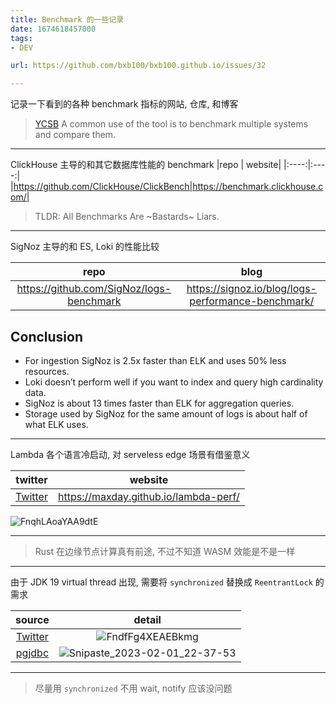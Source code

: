 ```yaml
---
title: Benchmark 的一些记录
date: 1674618457000
tags:
- DEV

url: https://github.com/bxb100/bxb100.github.io/issues/32

---
```

记录一下看到的各种 benchmark 指标的网站, 仓库, 和博客

> [YCSB](https://github.com/brianfrankcooper/YCSB) A common use of the tool is to benchmark multiple systems and compare them.

---

<a id="issuecomment-1403059558"></a>
ClickHouse 主导的和其它数据库性能的 benchmark 
|repo | website|
|:----:|:----:|
|https://github.com/ClickHouse/ClickBench|https://benchmark.clickhouse.com/|

> TLDR: All Benchmarks Are ~Bastards~ Liars. 


---

<a id="issuecomment-1403062218"></a>
SigNoz 主导的和 ES, Loki 的性能比较

| repo | blog|
|:----:|:----:|
| https://github.com/SigNoz/logs-benchmark | https://signoz.io/blog/logs-performance-benchmark/ |

## Conclusion
* For ingestion SigNoz is 2.5x faster than ELK and uses 50% less resources.
* Loki doesn’t perform well if you want to index and query high cardinality data.
* SigNoz is about 13 times faster than ELK for aggregation queries.
* Storage used by SigNoz for the same amount of logs is about half of what ELK uses.

---

<a id="issuecomment-1410107740"></a>
Lambda 各个语言冷启动, 对 serveless edge 场景有借鉴意义

|twitter|website|
|:---:|:---:|
| [Twitter](https://twitter.com/timClicks/status/1619784240987799552?s=20&t=Dc-1o97y3zXLd0iOSKdIrw) |https://maxday.github.io/lambda-perf/|

![FnqhLAoaYAA9dtE](https://user-images.githubusercontent.com/20685961/215738230-3d58dd1e-183b-4d84-b606-70da5a328e88.jpg)

---

> Rust 在边缘节点计算真有前途, 不过不知道 WASM 效能是不是一样


---

<a id="issuecomment-1412170694"></a>
由于 JDK 19 virtual thread 出现, 需要将 `synchronized` 替换成 `ReentrantLock` 的需求

|source|detail|
|:---:|:---:|
|[Twitter](https://twitter.com/heinzkabutz/status/1618490856675364865?s=20&t=IanmLaWCx_zda2STp9V3AA)|![FndfFg4XEAEBkmg](https://user-images.githubusercontent.com/20685961/216069377-3312caa4-0a3a-4df6-bf4a-6f5789e875bc.jpg)|
|[pgjdbc](https://github.com/pgjdbc/pgjdbc/issues/1951)|![Snipaste_2023-02-01_22-37-53](https://user-images.githubusercontent.com/20685961/216073168-a40b6922-a99a-468f-9c92-83ea91331a25.png)|

---

> 尽量用 `synchronized` 不用 wait, notify 应该没问题
